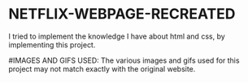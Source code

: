 # NETFLIX-WEBPAGE-RECREATED
I tried to implement the knowledge I have about html and css, by implementing this project.

#IMAGES AND GIFS USED:
The various images and gifs used for this project may not match exactly with the original website.
